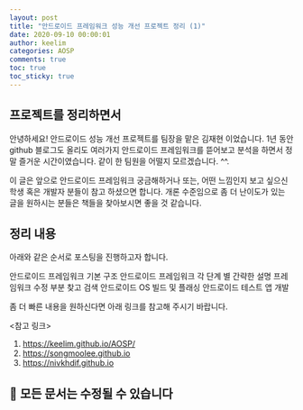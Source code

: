 ```yaml
---
layout: post
title: "안드로이드 프레임워크 성능 개선 프로젝트 정리 (1)"
date: 2020-09-10 00:00:01
author: keelim
categories: AOSP
comments: true
toc: true
toc_sticky: true
---
```


## 프로젝트를 정리하면서

안녕하세요! 안드로이드 성능 개선 프로젝트를 팀장을 맡은 김재현 이었습니다. 1년 동안 github 블로그도 올리도 여러가지 안드로이드 프레임워크를 뜯어보고 분석을 하면서 정말 즐거운 시간이였습니다. 같이 한 팀원을 어떨지 모르겠습니다. ^^.

이 글은 앞으로 안드로이드 프레임워크 궁금해하거나 또는, 어떤 느낌인지 보고 싶으신 학생 혹은 개발자 분들이 참고 하셨으면 합니다. 개론 수준임으로 좀 더 난이도가 있는 글을 원하시는 분들은 책들을 찾아보시면 좋을 것 같습니다.

## 정리 내용

아래와 같은 순서로 포스팅을 진행하고자 합니다.

안드로이드 프레임워크 기본 구조
안드로이드 프레임워크 각 단계 별 간략한 설명
프레임워크 수정 부분 찾고 검색
안드로이드 OS 빌드 및 플래싱
안드로이드 테스트 앱 개발

좀 더 빠른 내용을 원하신다면 아래 링크를 참고해 주시기 바랍니다.

<참고 링크>

1. https://keelim.github.io/AOSP/
2. https://songmoolee.github.io
3. https://nivkhdif.github.io

## 🧶 모든 문서는 수정될 수 있습니다
